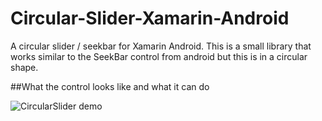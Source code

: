 # Circular-Slider-Xamarin-Android
A circular slider / seekbar for Xamarin Android. This is a small library that works similar to the SeekBar control from android but this is in a circular shape.

##What the control looks like and what it can do

![CircularSlider demo](http://imgur.com/gCzW5LB.gif)


